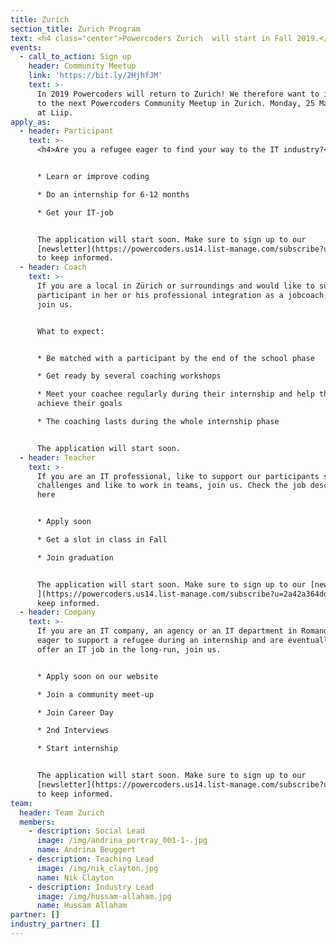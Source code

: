 ```yaml
---
title: Zurich
section_title: Zurich Program
text: <h4 class="center">Powercoders Zurich  will start in Fall 2019.</h4>
events:
  - call_to_action: Sign up
    header: Community Meetup
    link: 'https://bit.ly/2HjhfJM'
    text: >-
      In 2019 Powercoders will return to Zurich! We therefore want to invite you
      to the next Powercoders Community Meetup in Zurich. Monday, 25 March, 6pm
      at Liip.
apply_as:
  - header: Participant
    text: >-
      <h4>Are you a refugee eager to find your way to the IT industry?</h4>


      * Learn or improve coding 

      * Do an internship for 6-12 months

      * Get your IT-job


      The application will start soon. Make sure to sign up to our
      [newsletter](https://powercoders.us14.list-manage.com/subscribe?u=2a42a364dd3183e63617d355b&id=dd4d5d82f8)
      to keep informed.
  - header: Coach
    text: >-
      If you are a local in Zürich or surroundings and would like to support a
      participant in her or his professional integration as a jobcoach, please
      join us.


      What to expect: 


      * Be matched with a participant by the end of the school phase

      * Get ready by several coaching workshops

      * Meet your coachee regularly during their internship and help them to
      achieve their goals

      * The coaching lasts during the whole internship phase


      The application will start soon.
  - header: Teacher
    text: >-
      If you are an IT professional, like to support our participants solving IT
      challenges and like to work in teams, join us. Check the job description
      here


      * Apply soon

      * Get a slot in class in Fall

      * Join graduation


      The application will start soon. Make sure to sign up to our [newsletter
      ](https://powercoders.us14.list-manage.com/subscribe?u=2a42a364dd3183e63617d355b&id=dd4d5d82f8)to
      keep informed.
  - header: Company
    text: >-
      If you are an IT company, an agency or an IT department in Romandie, are
      eager to support a refugee during an internship and are eventually able to
      offer an IT job in the long-run, join us.


      * Apply soon on our website 

      * Join a community meet-up 

      * Join Career Day 

      * 2nd Interviews 

      * Start internship


      The application will start soon. Make sure to sign up to our
      [newsletter](https://powercoders.us14.list-manage.com/subscribe?u=2a42a364dd3183e63617d355b&id=dd4d5d82f8)
      to keep informed.
team:
  header: Team Zurich
  members:
    - description: Social Lead
      image: /img/andrina_portray_001-1-.jpg
      name: Andrina Beuggert
    - description: Teaching Lead
      image: /img/nik_clayton.jpg
      name: Nik Clayton
    - description: Industry Lead
      image: /img/hussam-allaham.jpg
      name: Hussam Allaham
partner: []
industry_partner: []
---
```


